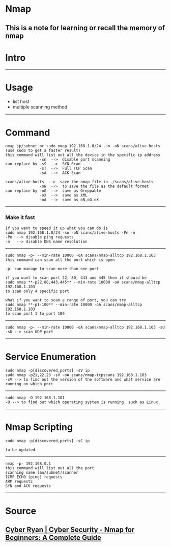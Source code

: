 # Nmap
This is a note for learning or recall the memory of nmap
--------------------------------------------------------------------
# Intro

---
# Usage
- list host
- multiple scanning method
---
# Command
```
nmap ip/subnet or sudo nmap 192.168.1.0/24 -sn -oN scans/alive-hosts 
(use sudo to get a faster result) 
this command will list out all the device in the specific ip address
               -sn  -->  disable port scanning 
can replace by -sS  -->  SYN Scan
               -sT  -->  Full TCP Scan
               -sA  -->  ACK Scan

scans/alive-hosts  -->  save the nmap file in ./scans/alive-hosts
               -oN  -->  to save the file as the default formet
can replace by -oG  -->  save as Greppable
               -oX  -->  save as XML
               -oA  -->  save as oN,oG,oX
```
---
### Make it fast
```
If you want to speed it up what you can do is 
sudo nmap 192.168.1.0/24 -sn -oN scans/alive-hosts -Pn -n
-Pn  --> disable ping requests
-n   --> disable DNS name resolution
```
---
```
sudo nmap -p- --min-rate 10000 -oA scans/nmap-alltcp 192.168.1.103
this command can scan all the port which is open 

-p- can manage to scan more than one port

if you want to scan port 22, 80, 443 and 445 then it should be
sudo nmap **-p22,80,443,445** --min-rate 10000 -oA scans/nmap-alltcp 192.168.1.103
to scan only 4 specific port

what if you want to scan a range of port, you can try
sudo nmap **-p1-100** --min-rate 10000 -oA scans/nmap-alltcp 192.168.1.103
to scan port 1 to port 100
```
---
```
sudo nmap -p- --min-rate 10000 -oA scans/nmap-alltcp 192.168.1.103 -sU
-sU --> scan UDP port
```
---
# Service Enumeration
```
sudo nmap -p[discovered,ports] -sV ip
sudo nmap -p21,22,23 -sV -oA scans/nmap-tcpscans 192.168.1.103
-sV --> to find out the version of the software and what service are running on which port
```
---
```
sudo nmap -O 192.168.1.101
-O --> to find out which operating system is running. such as Linux.
```
---
# Nmap Scripting
```
sudo nmap -p[discovered,ports] -sC ip

to be updated
```
---
```
nmap -p- 192.168.0.1
this command will list out all the port 
scanning same lan/subnet/scanner
ICMP ECHO (ping) requests
ARP requests
SYN and ACK requests
```
---
# Source
[Cyber Ryan | Cyber Security - Nmap for Beginners: A Complete Guide](https://youtu.be/z14HC3bJQpQ?si=d8nacpCGvDXhD14H)
---

